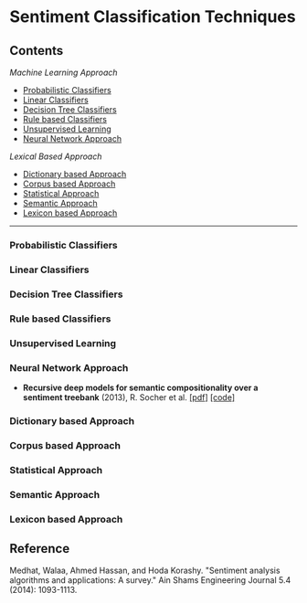 # Sentiment Classification Techniques

## Contents
*Machine Learning Approach*
* [Probabilistic Classifiers](#Probabilistic-Classifiers)
* [Linear Classifiers](#Linear-Classifiers)
* [Decision Tree Classifiers](#Decision-Tree-Classifiers)
* [Rule based Classifiers](#Rule-based-Classifiers)
* [Unsupervised Learning](#Unsupervised-Learning)
* [Neural Network Approach](#Neural-Network-Approach)

*Lexical Based Approach*
* [Dictionary based Approach](#Dictionary-based-Approach)
* [Corpus based Approach](#Corpus-based-Approach)
* [Statistical Approach](#Statistical-Approach)
* [Semantic Approach](#Semantic-Approach)
* [Lexicon based Approach](#Lexicon-based-Approach)

* * *
### Probabilistic Classifiers
### Linear Classifiers
### Decision Tree Classifiers
### Rule based Classifiers
### Unsupervised Learning
### Neural Network Approach
- **Recursive deep models for semantic compositionality over a sentiment treebank** (2013), R. Socher et al. [[pdf]](http://citeseerx.ist.psu.edu/viewdoc/download?doi=10.1.1.383.1327&rep=rep1&type=pdf) [[code]](https://nlp.stanford.edu/sentiment/code.html)

### Dictionary based Approach
### Corpus based Approach
### Statistical Approach
### Semantic Approach
### Lexicon based Approach

## Reference
Medhat, Walaa, Ahmed Hassan, and Hoda Korashy. "Sentiment analysis algorithms and applications: A survey." Ain Shams Engineering Journal 5.4 (2014): 1093-1113.
